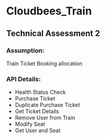 # Cloudbees_Train

## Technical Assessment 2

### Assumption:
Train Ticket Booking allocation 

### API Details:
- Health Status Check
- Purchase Ticket
- Duplicate Purchase Ticket
- Get Ticket Details
- Remove User from Train
- Modify Seat
- Get User and Seat


